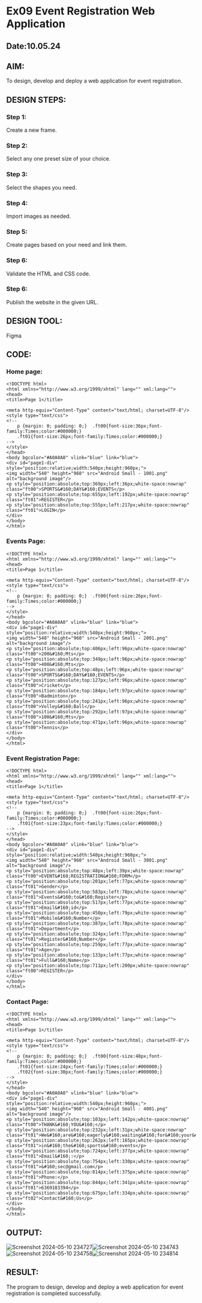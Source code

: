 # Ex09 Event Registration Web Application
## Date:10.05.24

## AIM:
To design, develop and deploy a web application for event registration.

## DESIGN STEPS:

### Step 1:
Create a new frame.

### Step 2:
Select any one preset size of your choice.

### Step 3:
Select the shapes you need.

### Step 4:
Import images as needed.

### Step 5:
Create pages based on your need and link them.

### Step 6:

Validate the HTML and CSS code.

### Step 6:

Publish the website in the given URL.

## DESIGN TOOL:
Figma

## CODE:
### Home page:
~~~
<!DOCTYPE html>
<html xmlns="http://www.w3.org/1999/xhtml" lang="" xml:lang="">
<head>
<title>Page 1</title>

<meta http-equiv="Content-Type" content="text/html; charset=UTF-8"/>
<style type="text/css">
<!--
	p {margin: 0; padding: 0;}	.ft00{font-size:36px;font-family:Times;color:#000000;}
	.ft01{font-size:26px;font-family:Times;color:#000000;}
-->
</style>
</head>
<body bgcolor="#A0A0A0" vlink="blue" link="blue">
<div id="page1-div" style="position:relative;width:540px;height:960px;">
<img width="540" height="960" src="Android Small - 1001.png" alt="background image"/>
<p style="position:absolute;top:369px;left:36px;white-space:nowrap" class="ft00">SPORTS&#160;DAY&#160;EVENTS</p>
<p style="position:absolute;top:655px;left:192px;white-space:nowrap" class="ft01">REGISTER</p>
<p style="position:absolute;top:555px;left:217px;white-space:nowrap" class="ft01">LOGIN</p>
</div>
</body>
</html>
~~~
### Events Page:
~~~
<!DOCTYPE html>
<html xmlns="http://www.w3.org/1999/xhtml" lang="" xml:lang="">
<head>
<title>Page 1</title>

<meta http-equiv="Content-Type" content="text/html; charset=UTF-8"/>
<style type="text/css">
<!--
	p {margin: 0; padding: 0;}	.ft00{font-size:26px;font-family:Times;color:#000000;}
-->
</style>
</head>
<body bgcolor="#A0A0A0" vlink="blue" link="blue">
<div id="page1-div" style="position:relative;width:540px;height:960px;">
<img width="540" height="960" src="Android Small - 2001.png" alt="background image"/>
<p style="position:absolute;top:406px;left:96px;white-space:nowrap" class="ft00">200&#160;Mts</p>
<p style="position:absolute;top:349px;left:96px;white-space:nowrap" class="ft00">400&#160;Mts</p>
<p style="position:absolute;top:48px;left:96px;white-space:nowrap" class="ft00">SPORTS&#160;DAY&#160;EVENTS</p>
<p style="position:absolute;top:127px;left:96px;white-space:nowrap" class="ft00">Cricket</p>
<p style="position:absolute;top:184px;left:97px;white-space:nowrap" class="ft00">Badminton</p>
<p style="position:absolute;top:241px;left:96px;white-space:nowrap" class="ft00">Volley&#160;Ball</p>
<p style="position:absolute;top:292px;left:97px;white-space:nowrap" class="ft00">100&#160;Mts</p>
<p style="position:absolute;top:471px;left:96px;white-space:nowrap" class="ft00">Tennis</p>
</div>
</body>
</html>
~~~
### Event Registration Page:
~~~
<!DOCTYPE html>
<html xmlns="http://www.w3.org/1999/xhtml" lang="" xml:lang="">
<head>
<title>Page 1</title>

<meta http-equiv="Content-Type" content="text/html; charset=UTF-8"/>
<style type="text/css">
<!--
	p {margin: 0; padding: 0;}	.ft00{font-size:26px;font-family:Times;color:#000000;}
	.ft01{font-size:23px;font-family:Times;color:#000000;}
-->
</style>
</head>
<body bgcolor="#A0A0A0" vlink="blue" link="blue">
<div id="page1-div" style="position:relative;width:540px;height:960px;">
<img width="540" height="960" src="Android Small - 3001.png" alt="background image"/>
<p style="position:absolute;top:48px;left:39px;white-space:nowrap" class="ft00">EVENT&#160;REGISTRATION&#160;FORM</p>
<p style="position:absolute;top:201px;left:77px;white-space:nowrap" class="ft01">Gender</p>
<p style="position:absolute;top:583px;left:78px;white-space:nowrap" class="ft01">Events&#160;to&#160;Register</p>
<p style="position:absolute;top:517px;left:77px;white-space:nowrap" class="ft01">Email&#160;id</p>
<p style="position:absolute;top:450px;left:79px;white-space:nowrap" class="ft01">Mobile&#160;Number</p>
<p style="position:absolute;top:387px;left:78px;white-space:nowrap" class="ft01">Department</p>
<p style="position:absolute;top:324px;left:77px;white-space:nowrap" class="ft01">Register&#160;Number</p>
<p style="position:absolute;top:259px;left:77px;white-space:nowrap" class="ft01">Age</p>
<p style="position:absolute;top:133px;left:77px;white-space:nowrap" class="ft01">Full&#160;Name</p>
<p style="position:absolute;top:711px;left:200px;white-space:nowrap" class="ft00">REGISTER</p>
</div>
</body>
</html>
~~~
### Contact Page:
~~~
<!DOCTYPE html>
<html xmlns="http://www.w3.org/1999/xhtml" lang="" xml:lang="">
<head>
<title>Page 1</title>

<meta http-equiv="Content-Type" content="text/html; charset=UTF-8"/>
<style type="text/css">
<!--
	p {margin: 0; padding: 0;}	.ft00{font-size:48px;font-family:Times;color:#000000;}
	.ft01{font-size:24px;font-family:Times;color:#000000;}
	.ft02{font-size:30px;font-family:Times;color:#000000;}
-->
</style>
</head>
<body bgcolor="#A0A0A0" vlink="blue" link="blue">
<div id="page1-div" style="position:relative;width:540px;height:960px;">
<img width="540" height="960" src="Android Small - 4001.png" alt="background image"/>
<p style="position:absolute;top:103px;left:142px;white-space:nowrap" class="ft00">THANK&#160;YOU&#160;</p>
<p style="position:absolute;top:232px;left:31px;white-space:nowrap" class="ft01">We&#160;are&#160;eagerly&#160;waiting&#160;for&#160;your&#160;participation</p>
<p style="position:absolute;top:262px;left:165px;white-space:nowrap" class="ft01">in&#160;the&#160;sports&#160;events</p>
<p style="position:absolute;top:724px;left:377px;white-space:nowrap" class="ft01">Email&#160;:</p>
<p style="position:absolute;top:754px;left:330px;white-space:nowrap" class="ft01">&#160;sec@gmail.com</p>
<p style="position:absolute;top:814px;left:375px;white-space:nowrap" class="ft01">Phone:</p>
<p style="position:absolute;top:844px;left:341px;white-space:nowrap" class="ft01">6369183394</p>
<p style="position:absolute;top:675px;left:334px;white-space:nowrap" class="ft02">Contact&#160;Us</p>
</div>
</body>
</html>
~~~

## OUTPUT:

![Screenshot 2024-05-10 234727](https://github.com/Meenu2823/Figma/assets/139416219/cb43ffbd-fe06-4d7f-9fe4-a1213bf9b7ab)![Screenshot 2024-05-10 234743](https://github.com/Meenu2823/Figma/assets/139416219/c8630f91-c7ad-4b05-803b-5e3f7c68edc6)
![Screenshot 2024-05-10 234758](https://github.com/Meenu2823/Figma/assets/139416219/1761acab-ec30-4be0-b578-99dd4aafca86)![Screenshot 2024-05-10 234814](https://github.com/Meenu2823/Figma/assets/139416219/e8762ecd-95cd-413d-84ba-230f108b5eb2)

## RESULT:
The program to design, develop and deploy a web application for event registration is completed successfully.
